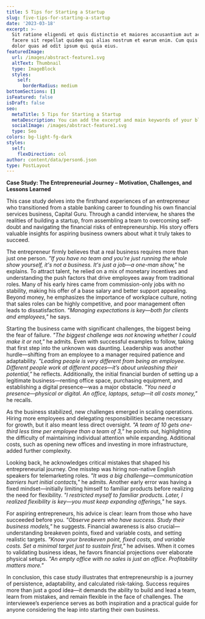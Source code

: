 ```yaml
---
title: 5 Tips for Starting a Startup
slug: five-tips-for-starting-a-startup
date: '2023-03-18'
excerpt: >-
  Sit ratione eligendi et quis distinctio et maiores accusantium aut accusamus
  facere sit repellat quidem qui alias nostrum et earum enim. Cum quis sint eos
  dolor quas ad odit ipsum qui quia eius.
featuredImage:
  url: /images/abstract-feature1.svg
  altText: Thumbnail
  type: ImageBlock
  styles:
    self:
      borderRadius: medium
bottomSections: []
isFeatured: false
isDraft: false
seo:
  metaTitle: 5 Tips for Starting a Startup
  metaDescription: You can add the excerpt and main keywords of your blog post here.
  socialImage: /images/abstract-feature1.svg
  type: Seo
colors: bg-light-fg-dark
styles:
  self:
    flexDirection: col
author: content/data/person6.json
type: PostLayout
---
```

**Case Study: The Entrepreneurial Journey – Motivation, Challenges, and Lessons Learned**

This case study delves into the firsthand experiences of an entrepreneur who transitioned from a stable banking career to founding his own financial services business, Capital Guru. Through a candid interview, he shares the realities of building a startup, from assembling a team to overcoming self-doubt and navigating the financial risks of entrepreneurship. His story offers valuable insights for aspiring business owners about what it truly takes to succeed.

The entrepreneur firmly believes that a real business requires more than just one person. *"If you have no team and you're just running the whole show yourself, it's not a business. It's just a job—a one-man show,"* he explains. To attract talent, he relied on a mix of monetary incentives and understanding the push factors that drive employees away from traditional roles. Many of his early hires came from commission-only jobs with no stability, making his offer of a base salary and better support appealing. Beyond money, he emphasizes the importance of workplace culture, noting that sales roles can be highly competitive, and poor management often leads to dissatisfaction. *"Managing expectations is key—both for clients and employees,"* he says.

Starting the business came with significant challenges, the biggest being the fear of failure. *"The biggest challenge was not knowing whether I could make it or not,"* he admits. Even with successful examples to follow, taking that first step into the unknown was daunting. Leadership was another hurdle—shifting from an employee to a manager required patience and adaptability. *"Leading people is very different from being an employee. Different people work at different paces—it’s about unleashing their potential,"* he reflects. Additionally, the initial financial burden of setting up a legitimate business—renting office space, purchasing equipment, and establishing a digital presence—was a major obstacle. *"You need a presence—physical or digital. An office, laptops, setup—it all costs money,"* he recalls.

As the business stabilized, new challenges emerged in scaling operations. Hiring more employees and delegating responsibilities became necessary for growth, but it also meant less direct oversight. *"A team of 10 gets one-third less time per employee than a team of 3,"* he points out, highlighting the difficulty of maintaining individual attention while expanding. Additional costs, such as opening new offices and investing in more infrastructure, added further complexity.

Looking back, he acknowledges critical mistakes that shaped his entrepreneurial journey. One misstep was hiring non-native English speakers for telemarketing roles. *"It was a big challenge—communication barriers hurt initial contacts,"* he admits. Another early error was having a fixed mindset—initially limiting himself to familiar products before realizing the need for flexibility. *"I restricted myself to familiar products. Later, I realized flexibility is key—you must keep expanding offerings,"* he says.

For aspiring entrepreneurs, his advice is clear: learn from those who have succeeded before you. *"Observe peers who have success. Study their business models,"* he suggests. Financial awareness is also crucial—understanding breakeven points, fixed and variable costs, and setting realistic targets. *"Know your breakeven point, fixed costs, and variable costs. Set a minimal target just to sustain first,"* he advises. When it comes to validating business ideas, he favors financial projections over elaborate physical setups. *"An empty office with no sales is just an office. Profitability matters more."*

In conclusion, this case study illustrates that entrepreneurship is a journey of persistence, adaptability, and calculated risk-taking. Success requires more than just a good idea—it demands the ability to build and lead a team, learn from mistakes, and remain flexible in the face of challenges. The interviewee’s experience serves as both inspiration and a practical guide for anyone considering the leap into starting their own business.
